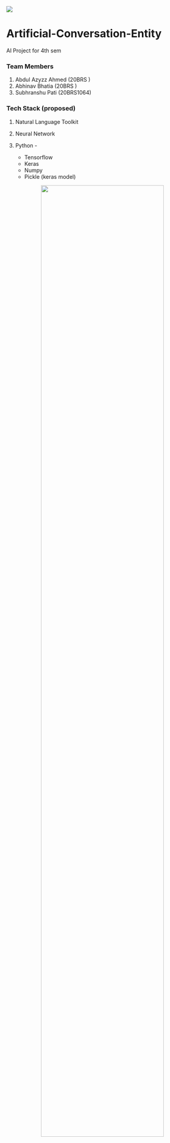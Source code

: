 ![](https://vitchennaievents.com/conf1/img/vit_light.png)
# Artificial-Conversation-Entity
AI Project for 4th sem 
### Team Members
1. Abdul Azyzz Ahmed  (20BRS )
1. Abhinav Bhatia     (20BRS )
1. Subhranshu Pati    (20BRS1064)

### Tech Stack (proposed) 
1. Natural Language Toolkit
2. Neural Network
3. Python -

	- Tensorflow 
	- Keras
	- Numpy
	- Pickle (keras model)

<p align='center'><img src='https://giffiles.alphacoders.com/228/2282.gif' width='80%'/></p>
